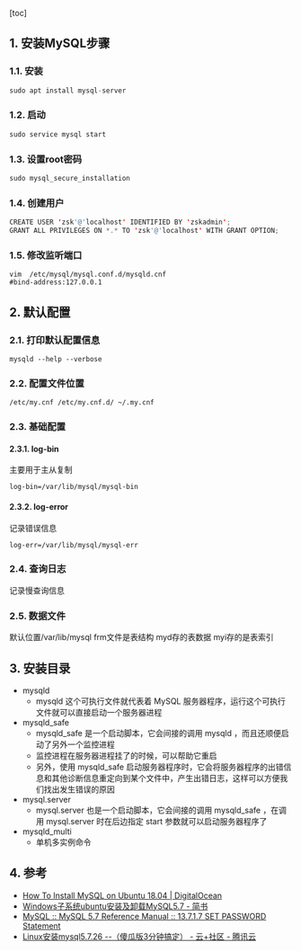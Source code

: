 [toc]


## 1. 安装MySQL步骤

### 1.1. 安装

```java
sudo apt install mysql-server

```

### 1.2. 启动

```java
sudo service mysql start
```

### 1.3. 设置root密码

```java
sudo mysql_secure_installation

```

### 1.4. 创建用户

```java
CREATE USER 'zsk'@'localhost' IDENTIFIED BY 'zskadmin';
GRANT ALL PRIVILEGES ON *.* TO 'zsk'@'localhost' WITH GRANT OPTION;
```

### 1.5. 修改监听端口

```
vim  /etc/mysql/mysql.conf.d/mysqld.cnf
#bind-address:127.0.0.1
```

## 2. 默认配置


### 2.1. 打印默认配置信息
```
mysqld --help --verbose
```


### 2.2. 配置文件位置
```
/etc/my.cnf /etc/my.cnf.d/ ~/.my.cnf
```


### 2.3. 基础配置

#### 2.3.1. log-bin
主要用于主从复制
```
log-bin=/var/lib/mysql/mysql-bin
```


#### 2.3.2. log-error
记录错误信息
```
log-err=/var/lib/mysql/mysql-err
```


### 2.4. 查询日志
记录慢查询信息

### 2.5. 数据文件
默认位置/var/lib/mysql
frm文件是表结构
myd存的表数据
myi存的是表索引

## 3. 安装目录
-  mysqld
    - mysqld 这个可执行文件就代表着 MySQL 服务器程序，运行这个可执行文件就可以直接启动一个服务器进程
- mysqld_safe
    - mysqld_safe 是一个启动脚本，它会间接的调用 mysqld ，而且还顺便启动了另外一个监控进程
    - 监控进程在服务器进程挂了的时候，可以帮助它重启
    - 另外，使用 mysqld_safe 启动服务器程序时，它会将服务器程序的出错信息和其他诊断信息重定向到某个文件中，产生出错日志，这样可以方便我们找出发生错误的原因
- mysql.server
    - mysql.server 也是一个启动脚本，它会间接的调用 mysqld_safe ，在调用 mysql.server 时在后边指定 start 参数就可以启动服务器程序了
- mysqld_multi
    - 单机多实例命令
## 4. 参考
- [How To Install MySQL on Ubuntu 18\.04 \| DigitalOcean](https://www.digitalocean.com/community/tutorials/how-to-install-mysql-on-ubuntu-18-04)
- [Windows子系统ubuntu安装及卸载MySQL5\.7 \- 简书](https://www.jianshu.com/p/84e7c3b2957c)
- [MySQL :: MySQL 5\.7 Reference Manual :: 13\.7\.1\.7 SET PASSWORD Statement](https://dev.mysql.com/doc/refman/5.7/en/set-password.html)
- [Linux安装mysql5\.7\.26 \-\-（傻瓜版3分钟搞定） \- 云\+社区 \- 腾讯云](https://cloud.tencent.com/developer/article/1451186)